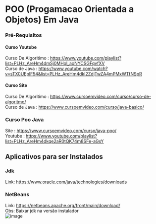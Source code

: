 # POO (Progamacao Orientada a Objetos) Em Java
### Pré-Requisitos
#### Curso Youtube
Curso De Algoritimo : https://www.youtube.com/playlist?list=PLHz_AreHm4dmSj0MHol_aoNYCSGFqvfXV  
Curso de Java : https://www.youtube.com/watch?v=sTX0UEplF54&list=PLHz_AreHm4dkI2ZdjTwZA4mPMxWTfNSpR  
#### Curso Site
Curso De Algoritimo : https://www.cursoemvideo.com/curso/curso-de-algoritmo/  
Curso de Java : https://www.cursoemvideo.com/curso/java-basico/
### Curso Poo Java
Site : https://www.cursoemvideo.com/curso/java-poo/  
Youtube : https://www.youtube.com/playlist?list=PLHz_AreHm4dkqe2aR0tQK74m8SFe-aGsY
## Aplicativos para ser Instalados
### Jdk
Link: https://www.oracle.com/java/technologies/downloads  
### NetBeans
Link: https://netbeans.apache.org/front/main/download/  
Obs: Baixar jdk na versão instalador  
![image](https://github.com/user-attachments/assets/cd259ab5-6f37-47ce-ad94-49cab1a0f6c5)
